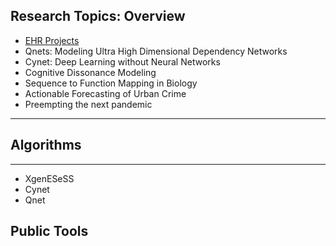 ## Research Topics: Overview

* [EHR Projects](https://readymag.com/zed/zero/)
* Qnets: Modeling Ultra High Dimensional Dependency Networks
* Cynet: Deep Learning without Neural Networks
* Cognitive Dissonance Modeling
* Sequence to Function Mapping in Biology
* Actionable Forecasting of Urban Crime
* Preempting the next pandemic

---

## Algorithms

---

+ XgenESeSS
+ Cynet
+ Qnet


## Public Tools
